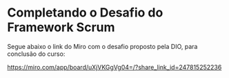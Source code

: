 # Completando o Desafio do Framework Scrum
Segue abaixo o link do Miro com o desafio proposto pela DIO, para conclusão do curso:

https://miro.com/app/board/uXjVKGgVg04=/?share_link_id=247815252236
